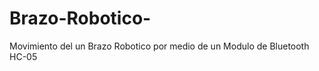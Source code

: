 Brazo-Robotico-
===============

Movimiento del un Brazo Robotico por medio de un Modulo de Bluetooth HC-05
